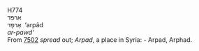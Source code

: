 H774  
ארפּד  
אַרפָּד ‎ ‘arpâd  
*ar-pawd‘*  
From [7502](h7502) *spread* out; *Arpad*, a place in Syria: - Arpad,
Arphad.  
